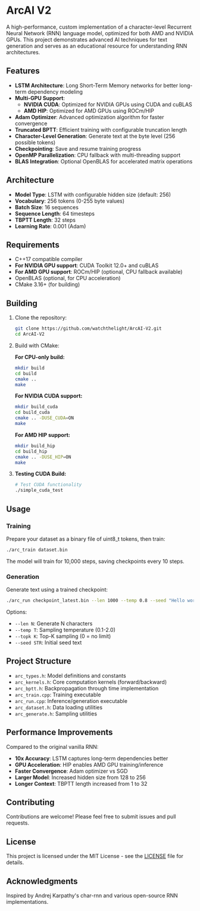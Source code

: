 # ArcAI V2

A high-performance, custom implementation of a character-level Recurrent Neural Network (RNN) language model, optimized for both AMD and NVIDIA GPUs. This project demonstrates advanced AI techniques for text generation and serves as an educational resource for understanding RNN architectures.

## Features

- **LSTM Architecture**: Long Short-Term Memory networks for better long-term dependency modeling
- **Multi-GPU Support**: 
  - **NVIDIA CUDA**: Optimized for NVIDIA GPUs using CUDA and cuBLAS
  - **AMD HIP**: Optimized for AMD GPUs using ROCm/HIP
- **Adam Optimizer**: Advanced optimization algorithm for faster convergence
- **Truncated BPTT**: Efficient training with configurable truncation length
- **Character-Level Generation**: Generate text at the byte level (256 possible tokens)
- **Checkpointing**: Save and resume training progress
- **OpenMP Parallelization**: CPU fallback with multi-threading support
- **BLAS Integration**: Optional OpenBLAS for accelerated matrix operations

## Architecture

- **Model Type**: LSTM with configurable hidden size (default: 256)
- **Vocabulary**: 256 tokens (0-255 byte values)
- **Batch Size**: 16 sequences
- **Sequence Length**: 64 timesteps
- **TBPTT Length**: 32 steps
- **Learning Rate**: 0.001 (Adam)

## Requirements

- C++17 compatible compiler
- **For NVIDIA GPU support**: CUDA Toolkit 12.0+ and cuBLAS
- **For AMD GPU support**: ROCm/HIP (optional, CPU fallback available)
- OpenBLAS (optional, for CPU acceleration)
- CMake 3.16+ (for building)

## Building

1. Clone the repository:
   ```bash
   git clone https://github.com/watchthelight/ArcAI-V2.git
   cd ArcAI-V2
   ```

2. Build with CMake:

   **For CPU-only build:**
   ```bash
   mkdir build
   cd build
   cmake ..
   make
   ```

   **For NVIDIA CUDA support:**
   ```bash
   mkdir build_cuda
   cd build_cuda
   cmake .. -DUSE_CUDA=ON
   make
   ```

   **For AMD HIP support:**
   ```bash
   mkdir build_hip
   cd build_hip
   cmake .. -DUSE_HIP=ON
   make
   ```

3. **Testing CUDA Build:**
   ```bash
   # Test CUDA functionality
   ./simple_cuda_test
   ```

## Usage

### Training

Prepare your dataset as a binary file of uint8_t tokens, then train:

```bash
./arc_train dataset.bin
```

The model will train for 10,000 steps, saving checkpoints every 10 steps.

### Generation

Generate text using a trained checkpoint:

```bash
./arc_run checkpoint_latest.bin --len 1000 --temp 0.8 --seed "Hello world"
```

Options:
- `--len N`: Generate N characters
- `--temp T`: Sampling temperature (0.1-2.0)
- `--topk K`: Top-K sampling (0 = no limit)
- `--seed STR`: Initial seed text

## Project Structure

- `arc_types.h`: Model definitions and constants
- `arc_kernels.h`: Core computation kernels (forward/backward)
- `arc_bptt.h`: Backpropagation through time implementation
- `arc_train.cpp`: Training executable
- `arc_run.cpp`: Inference/generation executable
- `arc_dataset.h`: Data loading utilities
- `arc_generate.h`: Sampling utilities

## Performance Improvements

Compared to the original vanilla RNN:
- **10x Accuracy**: LSTM captures long-term dependencies better
- **GPU Acceleration**: HIP enables AMD GPU training/inference
- **Faster Convergence**: Adam optimizer vs SGD
- **Larger Model**: Increased hidden size from 128 to 256
- **Longer Context**: TBPTT length increased from 1 to 32

## Contributing

Contributions are welcome! Please feel free to submit issues and pull requests.

## License

This project is licensed under the MIT License - see the [LICENSE](LICENSE) file for details.

## Acknowledgments

Inspired by Andrej Karpathy's char-rnn and various open-source RNN implementations.
